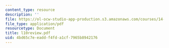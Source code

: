 ```yaml
---
content_type: resource
description: ''
file: https://ol-ocw-studio-app-production.s3.amazonaws.com/courses/14-30-introduction-to-statistical-method-in-economics-spring-2006/4bd65c7eeaddf4fda1cf7965b8942176_l10review.pdf
file_type: application/pdf
resourcetype: Document
title: l10review.pdf
uid: 4bd65c7e-eadd-f4fd-a1cf-7965b8942176
---
```

